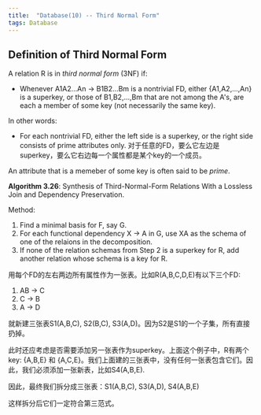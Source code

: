 ```yaml
---
title:  "Database(10) -- Third Normal Form"
tags: Database
---
```


## Definition of Third Normal Form

A relation R is in *third normal form* (3NF) if:

* Whenever A1A2...An -> B1B2...Bm is a nontrivial FD, either {A1,A2,...,An} is a superkey, or those of B1,B2,...,Bm that are not among the A's, are each a member of some key (not necessarily the same key).

In other words:

* For each nontrivial FD, either the left side is a superkey, or the right side consists of prime attributes only.
对于任意的FD，要么它左边是superkey，要么它右边每一个属性都是某个key的一个成员。

An attribute that is a memeber of some key is often said to be *prime*.

**Algorithm 3.26**: Synthesis of Third-Normal-Form Relations With a Lossless Join and Dependency Preservation.

Method:
1. Find a minimal basis for F, say G.
2. For each functional dependency X -> A in G, use XA as the schema of one of the relaions in the decomposition.
3. If none of the relation schemas from Step 2 is a superkey for R, add another relation whose schema is a key for R.

用每个FD的左右两边所有属性作为一张表。比如R(A,B,C,D,E)有以下三个FD:
1. AB -> C
2. C -> B
3. A -> D

就新建三张表S1(A,B,C), S2(B,C), S3(A,D)。因为S2是S1的一个子集，所有直接扔掉。

此时还应考虑是否需要添加另一张表作为superkey。上面这个例子中，R有两个key: {A,B,E} 和 {A,C,E}。我们上面建的三张表中，没有任何一张表包含它们。因此，我们必须添加一张新表，比如S4(A,B,E).

因此，最终我们拆分成三张表：S1(A,B,C), S3(A,D), S4(A,B,E)

这样拆分后它们一定符合第三范式。